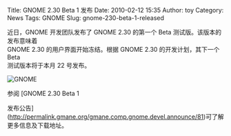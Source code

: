 Title: GNOME 2.30 Beta 1 发布
Date: 2010-02-12 15:35
Author: toy
Category: News
Tags: GNOME
Slug: gnome-230-beta-1-released

近日，GNOME 开发团队发布了 GNOME 2.30 的第一个 Beta
测试版。该版本的发布意味着  
GNOME 2.30 的用户界面开始冻结。根据 GNOME 2.30 的开发计划，其下一个
Beta  
测试版本将于本月 22 号发布。

![GNOME](http://i.linuxtoy.org/images/2010/02/gnome-logo.png)

参阅 [GNOME 2.30 Beta 1  

发布公告](http://permalink.gmane.org/gmane.comp.gnome.devel.announce/81)可了解更多信息及下载地址。
